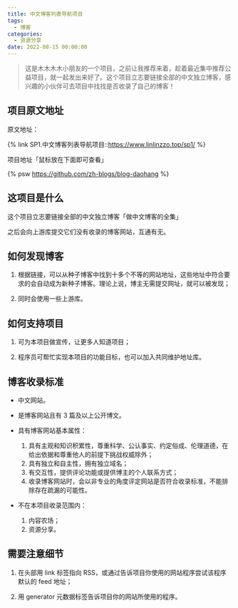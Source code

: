 ```yaml
---
title: 中文博客列表导航项目
tags:
  - 博客
categories:
  - 资源分享
date: 2022-08-15 00:00:00
---
```


> 这是木木木木小朋友的一个项目，之前让我推荐来着，趁着最近集中推荐公益项目，就一起发出来好了。这个项目立志要链接全部的中文独立博客，感兴趣的小伙伴可去项目中找找是否收录了自己的博客！

<!-- more -->

## 项目原文地址

原文地址：

{% link SP1.中文博客列表导航项目::https://www.linlinzzo.top/sp1/ %}

项目地址「鼠标放在下面即可查看」

{% psw https://github.com/zh-blogs/blog-daohang %}

## 这项目是什么

这个项目立志要链接全部的中文独立博客「做中文博客的全集」

之后会向上游库提交它们没有收录的博客网站，互通有无。

## 如何发现博客

1. 根据链接，可以从种子博客中找到十多个不等的网站地址，这些地址中符合要求的会自动成为新种子博客。理论上说，博主无需提交网址，就可以被发现；

2. 同时会使用一些上游库。

## 如何支持项目

1. 可为本项目做宣传，让更多人知道项目；

2. 程序员可帮忙实现本项目的功能目标，也可以加入共同维护地址库。

## 博客收录标准

* 中文网站。

* 是博客网站且有 3 篇及以上公开博文。

* 具有博客网站基本属性：

  1. 具有主观和知识积累性，尊重科学、公认事实、约定俗成、伦理道德，在给出依据和尊重他人的前提下挑战权威除外；
  2. 具有独立和自主性，拥有独立域名；
  3. 有交互性，提供评论功能或提供博主的个人联系方式；
  4. 收录博客网站时，会以非专业的角度评定网站是否符合收录标准，不能排除存在疏漏的可能性。

* 不在本项目收录范围内：
  1. 内容农场；
  2. 资源分享。

## 需要注意细节

1. 在头部用 link 标签指向 RSS，或通过告诉项目你使用的网站程序尝试该程序默认的 feed 地址；

2. 用 generator 元数据标签告诉项目你的网站所使用的程序。